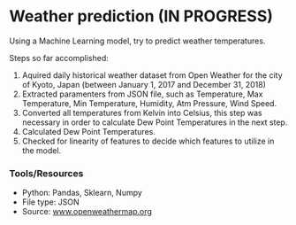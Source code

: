 # Weather prediction (IN PROGRESS)
Using a Machine Learning model, try to predict weather temperatures.

Steps so far accomplished:
1. Aquired daily historical weather dataset from Open Weather for the city of Kyoto, Japan (between January 1, 2017 and December 31, 2018)
2. Extracted paramenters from JSON file, such as Temperature, Max Temperature, Min Temperature, Humidity, Atm Pressure, Wind Speed.
3. Converted all temperatures from Kelvin into Celsius, this step was necessary in order to calculate Dew Point Temperatures in the next step.
4. Calculated Dew Point Temperatures.
5. Checked for linearity of features to decide which features to utilize in the model.

### Tools/Resources
- Python: Pandas, Sklearn, Numpy
- File type: JSON 
- Source: www.openweathermap.org
